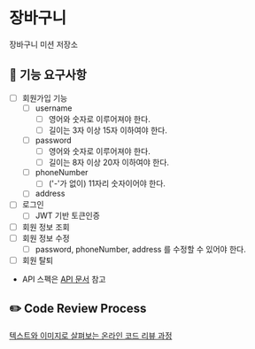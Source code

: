# 장바구니
장바구니 미션 저장소


## 🧺 기능 요구사항
- [ ] 회원가입 기능
  - [ ] username
    - [ ] 영어와 숫자로 이루어져야 한다.
    - [ ] 길이는 3자 이상 15자 이하여야 한다.
  - [ ] password
    - [ ] 영어와 숫자로 이루어져야 한다.
    - [ ] 길이는 8자 이상 20자 이하여야 한다.
  - [ ] phoneNumber
    - [ ] ('-'가 없이) 11자리 숫자이어야 한다.
  - [ ] address
- [ ] 로그인
  - [ ] JWT 기반 토큰인증
- [ ] 회원 정보 조회
- [ ] 회원 정보 수정
  - [ ] password, phoneNumber, address 를 수정할 수 있어야 한다.
- [ ] 회원 탈퇴
- API 스펙은 [API 문서](https://www.notion.so/a00bc92443f04c52a852ce16501e981a) 참고

## ✏️ Code Review Process
[텍스트와 이미지로 살펴보는 온라인 코드 리뷰 과정](https://github.com/next-step/nextstep-docs/tree/master/codereview)